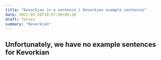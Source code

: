 ```yaml
---
title: "Kevorkian in a sentence | Kevorkian example sentences"
date: 2021-01-20T19:57:50+05:30
draft: falses
summary: "Kevorkian"
---
```

## Unfortunately, we have no example sentences for Kevorkian                 
